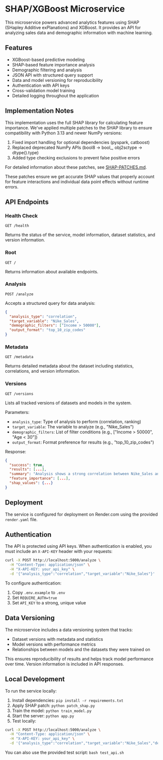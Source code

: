 # SHAP/XGBoost Microservice

This microservice powers advanced analytics features using SHAP (SHapley Additive exPlanations) and XGBoost. It provides an API for analyzing sales data and demographic information with machine learning.

## Features

- XGBoost-based predictive modeling
- SHAP-based feature importance analysis
- Demographic filtering and analysis
- JSON API with structured query support
- Data and model versioning for reproducibility
- Authentication with API keys
- Cross-validation model training
- Detailed logging throughout the application

## Implementation Notes

This implementation uses the full SHAP library for calculating feature importance. We've applied multiple patches to the SHAP library to ensure compatibility with Python 3.13 and newer NumPy versions:

1. Fixed import handling for optional dependencies (pyspark, catboost)
2. Replaced deprecated NumPy APIs (bool8 → bool_, obj2sctype → dtype().type)
3. Added type checking exclusions to prevent false positive errors

For detailed information about these patches, see [SHAP-PATCHES.md](./SHAP-PATCHES.md).

These patches ensure we get accurate SHAP values that properly account for feature interactions and individual data point effects without runtime errors.

## API Endpoints

### Health Check

```http
GET /health
```

Returns the status of the service, model information, dataset statistics, and version information.

### Root

```http
GET /
```

Returns information about available endpoints.

### Analysis

```http
POST /analyze
```

Accepts a structured query for data analysis:

```json
{
  "analysis_type": "correlation",
  "target_variable": "Nike_Sales",
  "demographic_filters": ["Income > 50000"],
  "output_format": "top_10_zip_codes"
}
```

### Metadata

```http
GET /metadata
```

Returns detailed metadata about the dataset including statistics, correlations, and version information.

### Versions

```http
GET /versions
```

Lists all tracked versions of datasets and models in the system.

Parameters:

- `analysis_type`: Type of analysis to perform (correlation, ranking)
- `target_variable`: The variable to analyze (e.g., "Nike_Sales")
- `demographic_filters`: List of filter conditions (e.g., ["Income > 50000", "Age < 30"])
- `output_format`: Format preference for results (e.g., "top_10_zip_codes")

Response:

```json
{
  "success": true,
  "results": [...],
  "summary": "Analysis shows a strong correlation between Nike_Sales and African_American_Population.",
  "feature_importance": [...],
  "shap_values": {...}
}
```

## Deployment

The service is configured for deployment on Render.com using the provided `render.yaml` file.

## Authentication

The API is protected using API keys. When authentication is enabled, you must include an `X-API-KEY` header with your requests:

```bash
curl -X POST http://localhost:5000/analyze \
  -H "Content-Type: application/json" \
  -H "X-API-KEY: your_api_key" \
  -d '{"analysis_type":"correlation","target_variable":"Nike_Sales"}'
```

To configure authentication:

1. Copy `.env.example` to `.env`
2. Set `REQUIRE_AUTH=true`
3. Set `API_KEY` to a strong, unique value

## Data Versioning

The microservice includes a data versioning system that tracks:

- Dataset versions with metadata and statistics
- Model versions with performance metrics
- Relationships between models and the datasets they were trained on

This ensures reproducibility of results and helps track model performance over time. Version information is included in API responses.

## Local Development

To run the service locally:

1. Install dependencies: `pip install -r requirements.txt`
2. Apply SHAP patch: `python patch_shap.py`
3. Train the model: `python train_model.py`
4. Start the server: `python app.py`
5. Test locally:

```bash
curl -X POST http://localhost:5000/analyze \
  -H "Content-Type: application/json" \
  -H "X-API-KEY: your_api_key" \
  -d '{"analysis_type":"correlation","target_variable":"Nike_Sales","demographic_filters":["Income > 50000"]}'
```

You can also use the provided test script: `bash test_api.sh`
